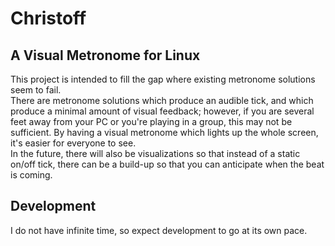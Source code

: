 # Christoff
## A Visual Metronome for Linux
This project is intended to fill the gap where existing metronome solutions seem to fail.  
There are metronome solutions which produce an audible tick, and which produce a minimal amount of visual feedback; however, if you are several feet away from your PC or you're playing in a group, this may not be sufficient. 
By having a visual metronome which lights up the whole screen, it's easier for everyone to see.  
In the future, there will also be visualizations so that instead of a static on/off tick, there can be a build-up so that you can anticipate when the beat is coming.  

## Development
I do not have infinite time, so expect development to go at its own pace. 
